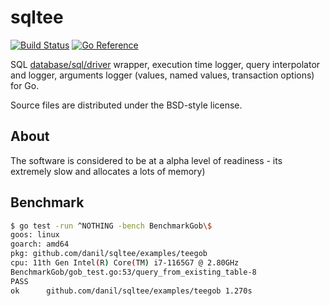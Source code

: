 # sqltee

[![Build Status](https://cloud.drone.io/api/badges/danil/sqltee/status.svg)](https://cloud.drone.io/danil/sqltee)
[![Go Reference](https://pkg.go.dev/badge/github.com/danil/sqltee.svg)](https://pkg.go.dev/github.com/danil/sqltee)

SQL [database/sql/driver][] wrapper, execution time logger,
query interpolator and logger, arguments logger (values, named values,
transaction options) for Go.

Source files are distributed under the BSD-style license.

[database/sql/driver]: https://golang.org/pkg/database/sql/driver

## About

The software is considered to be at a alpha level of readiness -
its extremely slow and allocates a lots of memory)

## Benchmark

```sh
$ go test -run ^NOTHING -bench BenchmarkGob\$
goos: linux
goarch: amd64
pkg: github.com/danil/sqltee/examples/teegob
cpu: 11th Gen Intel(R) Core(TM) i7-1165G7 @ 2.80GHz
BenchmarkGob/gob_test.go:53/query_from_existing_table-8                 2379        510046 ns/op
PASS
ok      github.com/danil/sqltee/examples/teegob 1.270s
```
